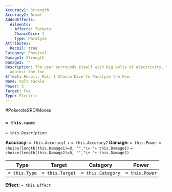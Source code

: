 ```yaml
---
Accuracy1: Strength
Accuracy2: Brawl
AddedEffects:
  Ailments:
  - Affects: Targets
    ChanceDice: 1
    Type: Paralyze
Attributes:
  Recoil: true
Category: Physical
Damage1: Strength
Damage2: ''
Description: The user surrounds itself with big bolts of electricity, then it crashes
  against the foe.
Effect: Recoil. Roll 1 Chance Dice to Paralyze the Foe.
Name: Volt Tackle
Power: 5
Target: Foe
Type: Electric
---
```


#PokeroleSRD/Moves

### `= this.name`
*`= this.Description`*

**Accuracy:** `= this.Accuracy1` + `= this.Accuracy2`
**Damage:** `= this.Power` `= choice(length(this.Damage1)=0, "","\+ "+ this.Damage1)` `= choice(length(this.Damage2)=0, "","\+ "+ this.Damage2)`

| Type          | Target          | Category          | Power          |
| ------------- | --------------- | ----------------  | -------------- |
| `= this.Type` | `= this.Target` | `= this.Category` | `= this.Power` | 

**Effect:** `= this.Effect`